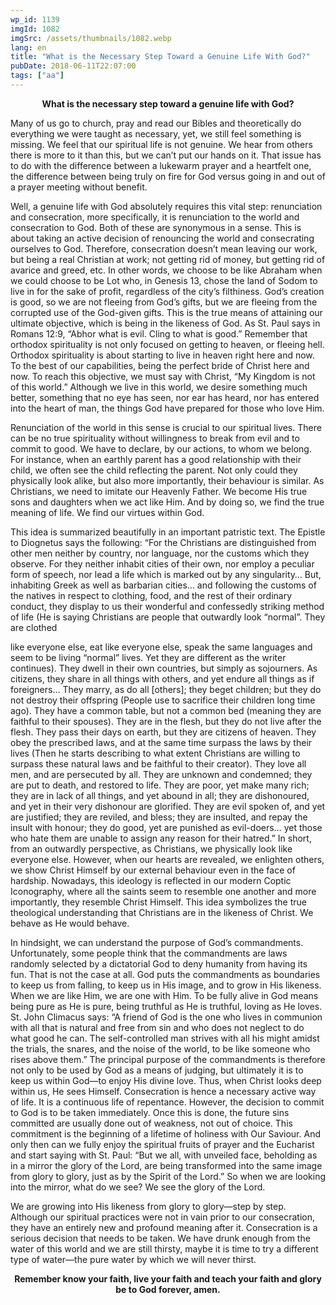 ```yaml
---
wp_id: 1139
imgId: 1082
imgSrc: /assets/thumbnails/1082.webp
lang: en
title: "What is the Necessary Step Toward a Genuine Life With God?"
pubDate: 2018-06-11T22:07:00
tags: ["aa"]
---
```


<!-- page: 6 -->

<p style="text-align: center;"><strong>What is the necessary step toward a genuine life with God?</strong></p>
<p>Many of us go to church, pray and read our Bibles and theoretically do everything we were taught as necessary, yet, we still feel something is missing. We feel that our spiritual life is not genuine. We hear from others there is more to it than this, but we can’t put our hands on it. That issue has to do with the difference between a lukewarm prayer and a heartfelt one, the difference between being truly on fire for God versus going in and out of a prayer meeting without benefit.</p>
<p>Well, a genuine life with God absolutely requires this vital step: renunciation and consecration, more specifically, it is renunciation to the world and consecration to God. Both of these are synonymous in a sense. This is about taking an active decision of renouncing the world and consecrating ourselves to God. Therefore, consecration doesn’t mean leaving our work, but being a real Christian at work; not getting rid of money, but getting rid of avarice and greed, etc. In other words, we choose to be like Abraham when we could choose to be Lot who, in Genesis 13, chose the land of Sodom to live in for the sake of profit, regardless of the city’s filthiness. God’s creation is good, so we are not fleeing from God’s gifts, but we are fleeing from the corrupted use of the God-given gifts. This is the true means of attaining our ultimate objective, which is being in the likeness of God. As St. Paul says in Romans 12:9, “Abhor what is evil. Cling to what is good.” Remember that orthodox spirituality is not only focused on getting to heaven, or fleeing hell. Orthodox spirituality is about starting to live in heaven right here and now. To the best of our capabilities, being the perfect bride of Christ here and now. To reach this objective, we must say with Christ, “My Kingdom is not of this world.” Although we live in this world, we desire something much better, something that no eye has seen, nor ear has heard, nor has entered into the heart of man, the things God have prepared for those who love Him.</p>
<p>Renunciation of the world in this sense is crucial to our spiritual lives. There can be no true spirituality without willingness to break from evil and to commit to good. We have to declare, by our actions, to whom we belong. For instance, when an earthly parent has a good relationship with their child, we often see the child reflecting the parent. Not only could they physically look alike, but also more importantly, their behaviour is similar. As Christians, we need to imitate our Heavenly Father. We become His true sons and daughters when we act like Him. And by doing so, we find the true meaning of life. We find our virtues within God.</p>
<p>This idea is summarized beautifully in an important patristic text. The Epistle to Diognetus says the following: “For the Christians are distinguished from other men neither by country, nor language, nor the customs which they observe. For they neither inhabit cities of their own, nor employ a peculiar form of speech, nor lead a life which is marked out by any singularity… But, inhabiting Greek as well as barbarian cities… and following the customs of the natives in respect to clothing, food, and the rest of their ordinary conduct, they display to us their wonderful and confessedly striking method of life (He is saying Christians are people that outwardly look “normal”. They are clothed</p>
<p>like everyone else, eat like everyone else, speak the same languages and seem to be living “normal” lives. Yet they are different as the writer continues). They dwell in their own countries, but simply as sojourners. As citizens, they share in all things with others, and yet endure all things as if foreigners… They marry, as do all [others]; they beget children; but they do not destroy their offspring (People use to sacrifice their children long time ago). They have a common table, but not a common bed (meaning they are faithful to their spouses). They are in the flesh, but they do not live after the flesh. They pass their days on earth, but they are citizens of heaven. They obey the prescribed laws, and at the same time surpass the laws by their lives (Then he starts describing to what extent Christians are willing to surpass these natural laws and be faithful to their creator). They love all men, and are persecuted by all. They are unknown and condemned; they are put to death, and restored to life. They are poor, yet make many rich; they are in lack of all things, and yet abound in all; they are dishonoured, and yet in their very dishonour are glorified. They are evil spoken of, and yet are justified; they are reviled, and bless; they are insulted, and repay the insult with honour; they do good, yet are punished as evil-doers… yet those who hate them are unable to assign any reason for their hatred.” In short, from an outwardly perspective, as Christians, we physically look like everyone else. However, when our hearts are revealed, we enlighten others, we show Christ Himself by our external behaviour even in the face of hardship. Nowadays, this ideology is reflected in our modern Coptic Iconography, where all the saints seem to resemble one another and more importantly, they resemble Christ Himself. This idea symbolizes the true theological understanding that Christians are in the likeness of Christ. We behave as He would behave.</p>
<p>In hindsight, we can understand the purpose of God’s commandments. Unfortunately, some people think that the commandments are laws randomly selected by a dictatorial God to deny humanity from having its fun. That is not the case at all. God puts the commandments as boundaries to keep us from falling, to keep us in His image, and to grow in His likeness. When we are like Him, we are one with Him. To be fully alive in God means being pure as He is pure, being truthful as He is truthful, loving as He loves. St. John Climacus says: “A friend of God is the one who lives in communion with all that is natural and free from sin and who does not neglect to do what good he can. The self-controlled man strives with all his might amidst the trials, the snares, and the noise of the world, to be like someone who rises above them.” The principal purpose of the commandments is therefore not only to be used by God as a means of judging, but ultimately it is to keep us within God—to enjoy His divine love. Thus, when Christ looks deep within us, He sees Himself. Consecration is hence a necessary active way of life. It is a continuous life of repentance. However, the decision to commit to God is to be taken immediately. Once this is done, the future sins committed are usually done out of weakness, not out of choice. This commitment is the beginning of a lifetime of holiness with Our Saviour. And only then can we fully enjoy the spiritual fruits of prayer and the Eucharist and start saying with St. Paul: “But we all, with unveiled face, beholding as in a mirror the glory of the Lord, are being transformed into the same image from glory to glory, just as by the Spirit of the Lord.” So when we are looking into the mirror, what do we see? We see the glory of the Lord.</p>
<p>We are growing into His likeness from glory to glory—step by step. Although our spiritual practices were not in vain prior to our consecration, they have an entirely new and profound meaning after it. Consecration is a serious decision that needs to be taken. We have drunk enough from the water of this world and we are still thirsty, maybe it is time to try a different type of water—the pure water by which we will never thirst.</p>
<p style="text-align: center;"><strong>Remember know your faith, live your faith and teach your faith and glory be to God forever, amen.</strong></p>
